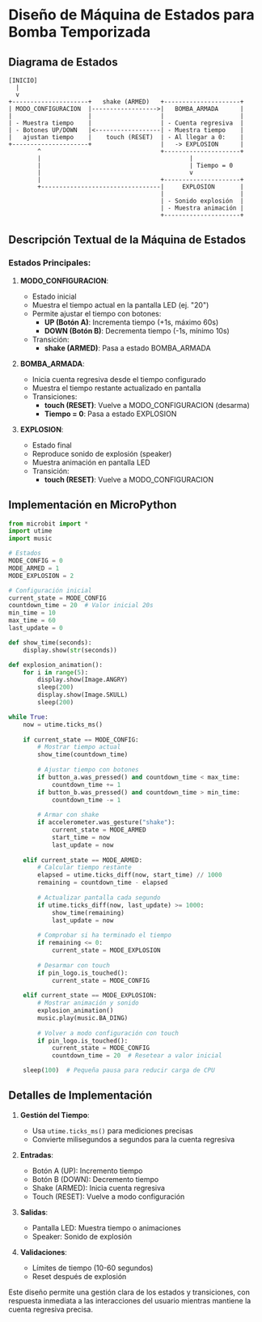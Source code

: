 # Diseño de Máquina de Estados para Bomba Temporizada

## Diagrama de Estados

```
[INICIO]
  |
  v
+---------------------+   shake (ARMED)   +---------------------+
| MODO_CONFIGURACION  |------------------>|   BOMBA_ARMADA      |
|                     |                   |                     |
| - Muestra tiempo    |                   | - Cuenta regresiva  |
| - Botones UP/DOWN   |<------------------| - Muestra tiempo    |
|   ajustan tiempo    |    touch (RESET)  | - Al llegar a 0:    |
+---------------------+                   |   -> EXPLOSION      |
        ^                                 +---------------------+
        |                                         |
        |                                         | Tiempo = 0
        |                                         v
        |                                 +---------------------+
        +---------------------------------|     EXPLOSION       |
                                          |                     |
                                          | - Sonido explosión  |
                                          | - Muestra animación |
                                          +---------------------+
```

## Descripción Textual de la Máquina de Estados

### Estados Principales:

1. **MODO_CONFIGURACION**:
   - Estado inicial
   - Muestra el tiempo actual en la pantalla LED (ej. "20")
   - Permite ajustar el tiempo con botones:
     - **UP (Botón A)**: Incrementa tiempo (+1s, máximo 60s)
     - **DOWN (Botón B)**: Decrementa tiempo (-1s, mínimo 10s)
   - Transición:
     - **shake (ARMED)**: Pasa a estado BOMBA_ARMADA

2. **BOMBA_ARMADA**:
   - Inicia cuenta regresiva desde el tiempo configurado
   - Muestra el tiempo restante actualizado en pantalla
   - Transiciones:
     - **touch (RESET)**: Vuelve a MODO_CONFIGURACION (desarma)
     - **Tiempo = 0**: Pasa a estado EXPLOSION

3. **EXPLOSION**:
   - Estado final
   - Reproduce sonido de explosión (speaker)
   - Muestra animación en pantalla LED
   - Transición:
     - **touch (RESET)**: Vuelve a MODO_CONFIGURACION

## Implementación en MicroPython

```python
from microbit import *
import utime
import music

# Estados
MODE_CONFIG = 0
MODE_ARMED = 1
MODE_EXPLOSION = 2

# Configuración inicial
current_state = MODE_CONFIG
countdown_time = 20  # Valor inicial 20s
min_time = 10
max_time = 60
last_update = 0

def show_time(seconds):
    display.show(str(seconds))

def explosion_animation():
    for i in range(5):
        display.show(Image.ANGRY)
        sleep(200)
        display.show(Image.SKULL)
        sleep(200)

while True:
    now = utime.ticks_ms()
    
    if current_state == MODE_CONFIG:
        # Mostrar tiempo actual
        show_time(countdown_time)
        
        # Ajustar tiempo con botones
        if button_a.was_pressed() and countdown_time < max_time:
            countdown_time += 1
        if button_b.was_pressed() and countdown_time > min_time:
            countdown_time -= 1
            
        # Armar con shake
        if accelerometer.was_gesture("shake"):
            current_state = MODE_ARMED
            start_time = now
            last_update = now
            
    elif current_state == MODE_ARMED:
        # Calcular tiempo restante
        elapsed = utime.ticks_diff(now, start_time) // 1000
        remaining = countdown_time - elapsed
        
        # Actualizar pantalla cada segundo
        if utime.ticks_diff(now, last_update) >= 1000:
            show_time(remaining)
            last_update = now
            
        # Comprobar si ha terminado el tiempo
        if remaining <= 0:
            current_state = MODE_EXPLOSION
            
        # Desarmar con touch
        if pin_logo.is_touched():
            current_state = MODE_CONFIG
            
    elif current_state == MODE_EXPLOSION:
        # Mostrar animación y sonido
        explosion_animation()
        music.play(music.BA_DING)
        
        # Volver a modo configuración con touch
        if pin_logo.is_touched():
            current_state = MODE_CONFIG
            countdown_time = 20  # Resetear a valor inicial

    sleep(100)  # Pequeña pausa para reducir carga de CPU
```

## Detalles de Implementación

1. **Gestión del Tiempo**:
   - Usa `utime.ticks_ms()` para mediciones precisas
   - Convierte milisegundos a segundos para la cuenta regresiva

2. **Entradas**:
   - Botón A (UP): Incremento tiempo
   - Botón B (DOWN): Decremento tiempo
   - Shake (ARMED): Inicia cuenta regresiva
   - Touch (RESET): Vuelve a modo configuración

3. **Salidas**:
   - Pantalla LED: Muestra tiempo o animaciones
   - Speaker: Sonido de explosión

4. **Validaciones**:
   - Límites de tiempo (10-60 segundos)
   - Reset después de explosión

Este diseño permite una gestión clara de los estados y transiciones, con respuesta inmediata a las interacciones del usuario mientras mantiene la cuenta regresiva precisa.
